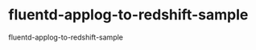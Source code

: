 fluentd-applog-to-redshift-sample
=================================

fluentd-applog-to-redshift-sample
